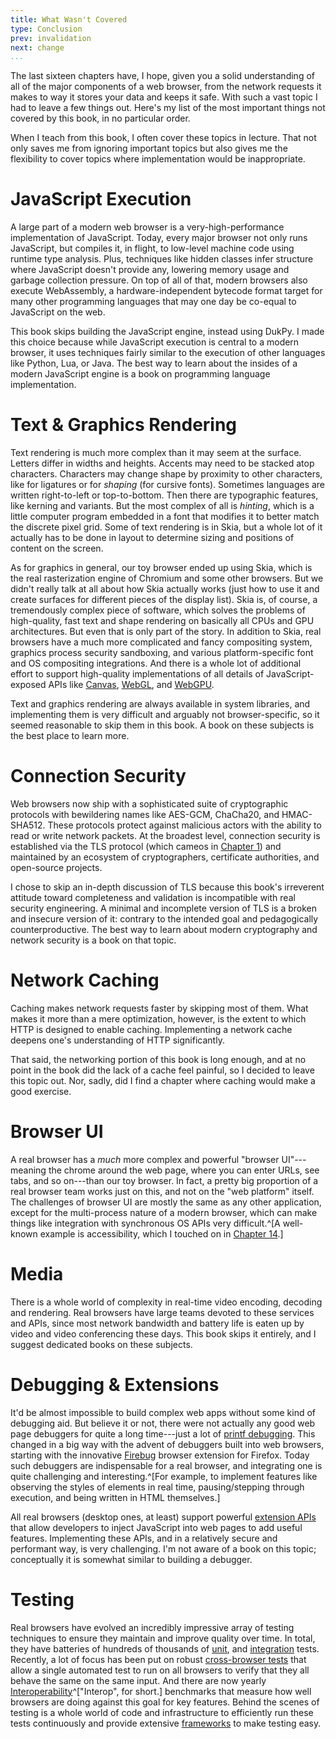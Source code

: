 ```yaml
---
title: What Wasn't Covered
type: Conclusion
prev: invalidation
next: change 
...
```


The last sixteen chapters have, I hope, given you a solid understanding
of all of the major components of a web browser, from the network
requests it makes to way it stores your data and keeps it safe. With
such a vast topic I had to leave a few things out. Here's my list of
the most important things not covered by this book, in no particular
order.

When I teach from this book, I often cover these topics in lecture.
That not only saves me from ignoring important topics but also gives
me the flexibility to cover topics where implementation would be
inappropriate.

JavaScript Execution
====================

A large part of a modern web browser is a very-high-performance
implementation of JavaScript. Today, every major browser not only runs
JavaScript, but compiles it, in flight, to low-level machine code
using runtime type analysis. Plus, techniques like hidden classes
infer structure where JavaScript doesn't provide any, lowering memory
usage and garbage collection pressure. On top of all of that, modern
browsers also execute WebAssembly, a hardware-independent bytecode format
target for many other programming languages that may one day be co-equal
to JavaScript on the web.

This book skips building the JavaScript engine, instead using DukPy. I
made this choice because while JavaScript execution is central to a
modern browser, it uses techniques fairly similar to the execution of
other languages like Python, Lua, or Java. The best way to learn about
the insides of a modern JavaScript engine is a book on programming
language implementation.

Text & Graphics Rendering
=========================

Text rendering is much more complex than it may seem at the surface.
Letters differ in widths and heights. Accents may need to be stacked
atop characters. Characters may change shape by proximity to other
characters, like for ligatures or for *shaping* (for cursive fonts).
Sometimes languages are written right-to-left or top-to-bottom.
Then there are typographic features, like kerning and variants. But
the most complex of all is *hinting*, which is a little computer
program embedded in a font that modifies it to better match the
discrete pixel grid. Some of text rendering is in Skia, but a whole
lot of it actually has to be done in layout to determine sizing and
positions of content on the screen.


As for graphics in general, our toy browser ended up using Skia,
which is the real rasterization engine of Chromium and some other
browsers. But we didn't really talk at all about how Skia actually
works (just how to use it and create surfaces for different pieces
of the display list). Skia is, of course, a tremendously complex
piece of software, which solves the problems of high-quality, fast text
and shape rendering on basically all CPUs and GPU architectures. But
even that is only part of the story. In addition to Skia, real browsers
have a much more complicated and fancy compositing system, graphics
process security sandboxing, and various platform-specific font and
OS compositing integrations. And there is a whole lot of additional
effort to support high-quality implementations
of all details of JavaScript-exposed APIs like [Canvas], [WebGL], and
[WebGPU].

[Canvas]: https://developer.mozilla.org/en-US/docs/Web/API/Canvas_API
[WebGL]: https://developer.mozilla.org/en-US/docs/Web/API/WebGL_API
[WebGPU]: https://developer.mozilla.org/en-US/docs/Web/API/WebGPU_API

Text and graphics rendering are always available in system libraries, and
implementing them is very difficult and arguably not browser-specific, so
it seemed reasonable to skip them in this book. A book on these
subjects is the best place to learn more.

Connection Security
===================

Web browsers now ship with a sophisticated suite of cryptographic
protocols with bewildering names like AES-GCM, ChaCha20, and
HMAC-SHA512. These protocols protect against malicious actors with the
ability to read or write network packets. At the broadest
level, connection security is established via the TLS protocol (which
cameos in [Chapter 1](http.md)) and maintained by an ecosystem of
cryptographers, certificate authorities, and open-source projects.

I chose to skip an in-depth discussion of TLS because this book's
irreverent attitude toward completeness and validation is incompatible
with real security engineering. A minimal and incomplete version of
TLS is a broken and insecure version of it: contrary to the intended
goal and pedagogically counterproductive. The best way to learn about
modern cryptography and network security is a book on that topic.

Network Caching
===============

Caching makes network requests faster by skipping most of them. What
makes it more than a mere optimization, however, is the extent to
which HTTP is designed to enable caching. Implementing a network cache
deepens one's understanding of HTTP significantly.

That said, the networking portion of this book is long enough, and at
no point in the book did the lack of a cache feel painful, so I
decided to leave this topic out. Nor, sadly, did I find a chapter
where caching would make a good exercise.

Browser UI
==========

A real browser has a *much* more complex and powerful "browser UI"---meaning
the chrome around the web page, where you can enter URLs, see tabs, and so
on---than our toy browser. In fact, a pretty big proportion of a real browser
team works just on this, and not on the "web platform" itself. The challenges
of browser UI are mostly the same as any other application, except for the
multi-process nature of a modern browser, which can make things like
integration with synchronous OS APIs very difficult.^[A well-known example
is accessibility, which I touched on in [Chapter 14](accessibility.md#the-accessibility-tree).]

Media
=====

There is a whole world of complexity in real-time video encoding, decoding and
rendering. Real browsers have large teams devoted to these services and APIs,
since most network bandwidth and battery life is eaten up by video
and video conferencing these days. This book skips it entirely, and I suggest
dedicated books on these subjects.

Debugging & Extensions
======================

It'd be almost impossible to build complex web apps without some kind of
debugging aid. But believe it or not, there were not actually any good web
page debuggers for quite a long time---just a lot of [printf debugging][printf].
This changed in a big way with the advent of debuggers built into web browsers,
starting with the innovative [Firebug] browser extension for Firefox. Today
such debuggers are indispensable for a real browser, and integrating one
is quite challenging and interesting.^[For example, to implement features like
observing the styles of elements in real time, pausing/stepping through
execution, and being written in HTML themselves.]

[printf]: https://en.wikipedia.org/wiki/Debugging#printf_debugging
[firebug]: https://en.wikipedia.org/wiki/Firebug_(software)

All real browsers (desktop ones, at least) support powerful
[extension APIs](https://en.wikipedia.org/wiki/Browser_extension)
that allow developers to inject JavaScript into web pages to add useful
features. Implementing these APIs, and in a relatively secure and performant
way, is very challenging. I'm not aware of a book on this topic; conceptually
it is somewhat similar to building a debugger.

Testing
=======

Real browsers have evolved an incredibly impressive array of testing
techniques to ensure they maintain and improve quality over time. In total,
they have batteries of hundreds of thousands of [unit], and [integration] tests.
Recently, a lot of focus has been put on robust
[cross-browser tests](https://wpt.fyi) that allow a single automated test
to run on all browsers to verify that they all behave the same on the same
input. And there are now yearly [Interoperability]^["Interop", for short.]
benchmarks that measure how well browsers are doing against this goal for
key features. Behind the scenes of testing is a whole world of code and
infrastructure to efficiently run these tests continuously and provide
extensive [frameworks][testing-features] to make testing easy.

[unit]: https://en.wikipedia.org/wiki/Unit_testing
[integration]: https://en.wikipedia.org/wiki/Integration_testing
[interoperability]: https://wpt.fyi/interop-2023
[testing-features]: https://web-platform-tests.org/